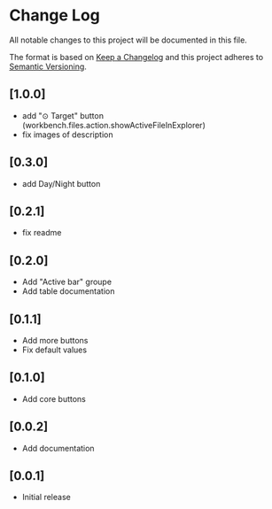 # Change Log

All notable changes to this project will be documented in this file.

The format is based on [Keep a Changelog](http://keepachangelog.com/) and this project adheres to [Semantic Versioning](http://semver.org/).

## [1.0.0]

- add "⊙ Target" button (workbench.files.action.showActiveFileInExplorer)
- fix images of description

## [0.3.0]

- add Day/Night button

## [0.2.1]

- fix readme

## [0.2.0]

- Add "Active bar" groupe
- Add table documentation

## [0.1.1]

- Add more buttons
- Fix default values

## [0.1.0]

- Add core buttons

## [0.0.2]

- Add documentation

## [0.0.1]

- Initial release
